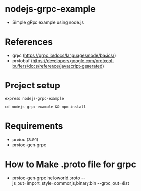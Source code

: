 # nodejs-grpc-example
 - Simple gRpc example using node.js

# References
 - grpc (https://grpc.io/docs/languages/node/basics/)
 - protobuf (https://developers.google.com/protocol-buffers/docs/reference/javascript-generated)

# Project setup
```
express nodejs-grpc-example
```

```
cd nodejs-grpc-example && npm install
```


# Requirements
 - protoc (3.9.1)
 - protoc-gen-grpc 

# How to Make .proto file for grpc
 - protoc-gen-grpc helloworld.proto --js_out=import_style=commonjs,binary:bin --grpc_out=dist